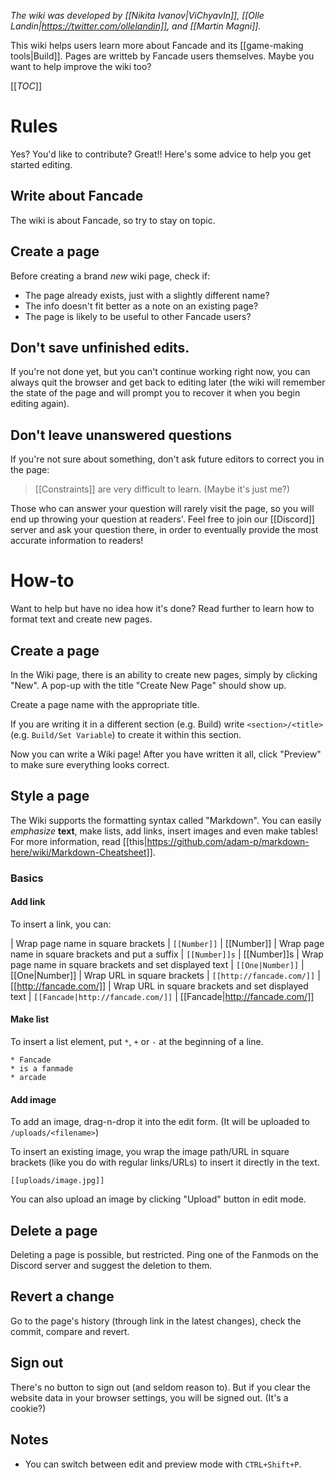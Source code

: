 *The wiki was developed by [[Nikita Ivanov|ViChyavIn]], [[Olle Landin|https://twitter.com/ollelandin]], and [[Martin Magni]].*

This wiki helps users learn more about Fancade and its [[game-making tools|Build]]. Pages are writteb by Fancade users themselves. Maybe you want to help improve the wiki too?

[[_TOC_]]

# Rules

Yes? You'd like to contribute? Great!! Here's some advice to help you get started editing.

## Write about Fancade

The wiki is about Fancade, so try to stay on topic.

## Create a page

Before creating a brand *new* wiki page, check if:

* The page already exists, just with a slightly different name?
* The info doesn't fit better as a note on an existing page?
* The page is likely to be useful to other Fancade users?

## Don't save unfinished edits.

If you're not done yet, but you can't continue working right now, you can always quit the browser and get back to editing later (the wiki will remember the state of the page and will prompt you to recover it when you begin editing again).

## Don't leave unanswered questions

If you're not sure about something, don't ask future editors to correct you in the page:

<blockquote>
[[Constraints]] are very difficult to learn. (Maybe it's just me?)
</blockquote>

Those who can answer your question will rarely visit the page, so you will end up throwing your question at readers'. Feel free to join our [[Discord]] server and ask your question there, in order to eventually provide the most accurate information to readers!

# How-to

Want to help but have no idea how it's done? Read further to learn how to format text and create new pages.

## Create a page

In the Wiki page, there is an ability to create new pages, simply by clicking "New". A pop-up with the title "Create New Page" should show up.

Create a page name with the appropriate title.

If you are writing it in a different section (e.g. Build) write `<section>/<title>` (e.g. `Build/Set Variable`) to create it within this section.

Now you can write a Wiki page! After you have written it all, click "Preview" to make sure everything looks correct.

## Style a page

The Wiki supports the formatting syntax called "Markdown". You can easily *emphasize* **text**, make lists, add links, insert images and even make tables! For more information, read [[this|https://github.com/adam-p/markdown-here/wiki/Markdown-Cheatsheet]].

### Basics

#### Add link

To insert a link, you can:

| Wrap page name in square brackets | `[[Number]]` | [[Number]]
| Wrap page name in square brackets and put a suffix | `[[Number]]s` | [[Number]]s
| Wrap page name in square brackets and set displayed text | `[[One|Number]]` | [[One|Number]]
| Wrap URL in square brackets | `[[http://fancade.com/]]` | [[http://fancade.com/]]
| Wrap URL in square brackets and set displayed text | `[[Fancade|http://fancade.com/]]` | [[Fancade|http://fancade.com/]]

#### Make list

To insert a list element, put `*`, `+` or `-` at the beginning of a line.

```
* Fancade
* is a fanmade
* arcade
```

#### Add image

To add an image, drag-n-drop it into the edit form. (It will be uploaded to `/uploads/<filename>`)

To insert an existing image, you wrap the image path/URL in square brackets (like you do with regular links/URLs) to insert it directly in the text.

```[[uploads/image.jpg]]```

You can also upload an image by clicking "Upload" button in edit mode.

## Delete a page

Deleting a page is possible, but restricted. Ping one of the Fanmods on the Discord server and suggest the deletion to them.

## Revert a change

Go to the page's history (through link in the latest changes), check the commit, compare and revert.

## Sign out

There's no button to sign out (and seldom reason to). But if you clear the website data in your browser settings, you will be signed out. (It's a cookie?)

## Notes

* You can switch between edit and preview mode with `CTRL+Shift+P`.
